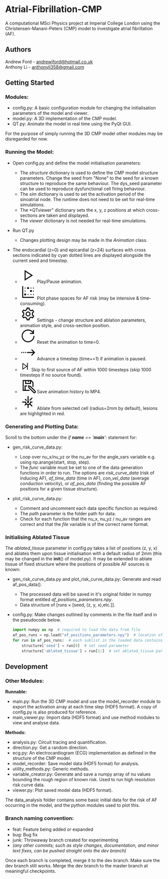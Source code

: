 # Atrial-Fibrillation-CMP

A computational MSci Physics project at Imperial College London using the Christensen-Manani-Peters (CMP) model to investigate atrial fibrillation (AF). 
 
## Authors 
Andrew Ford - andrewjford@hotmail.co.uk  
Anthony Li - anthonyli358@gmail.com   

## Getting Started
### Modules:
- config.py: A basic configuration module for changing the initialisation parameters of the model and viewer.
- model.py: A 3D implementation of the CMP model.
- QT.py: Animate the model in real time using the PyQt GUI.

For the purpose of simply running the 3D CMP model other modules may be disregarded for now.

### Running the Model:
- Open config.py and define the model initialisation parameters:
  - The *structure* dictionary is used to define the CMP model structure parameters. Change the seed from "None" to the seed for a known structure to reproduce the same behaviour. The dys_seed parameter can be used to reproduce dysfunctional cell firing behaviour.
  - The *sim* dictionary is used to set the activation period of the sinoatrial node. The runtime does not need to be set for real-time simulations.
  - The *QTviewer" dictionary sets the x, y, z positions at which cross-sections are taken and displayed.
  - The *viewer* dictionary is not needed for real-time simulations.
  
- Run QT.py 
  - Changes plotting design may be made in the *Animation* class.

- The endocardial (z=0) and epicardial (z=24) surfaces with cross sections indicated by cyan dotted lines are displayed alongside the current seed and timestep.
  - ![alt text](Icons/icons8-play-50.png) Play/Pause animation.
  - ![alt text](Icons/icons8-heat-map-50.png) Plot phase spaces for AF risk (may be intensive & time-consuming).
  - ![alt text](Icons/icons8-settings-50.png) Settings - change structure and ablation parameters, animation style, and cross-section position.
  - ![alt text](Icons/icons8-reset-50.png) Reset the animation to time=0.
  - ![alt text](Icons/icons8-advance-50.png) Advance a timestep (time+=1) if animation is paused.
  - ![alt text](Icons/icons8-end-32.png) Skip to first source of AF within 1000 timesteps (skip 1000 timesteps if no source found).
  - ![alt text](Icons/icons8-save-as-50.png) Save animation history to MP4.
  - ![alt text](Icons/icons8-laser-beam-50.png) Ablate from selected cell (radius=2mm by default), lesions are highlighted in red.
 
### Generating and Plotting Data:

Scroll to the bottom under the *if __name__ == '__main__':* statement for:

- gen_risk_curve_data.py: 
    - Loop over nu_x/nu_yz or the nu_av for the angle_vars variable e.g. using np.arange(start, stop, step).
    - The *func* variable must be set to one of the data generation functions in order to run. The options are *risk_curve_data* (risk of inducing AF), *af_time_data* (time in AF), *con_vel_data* (average conduction velocity), or *af_pos_data* (finding the possible AF positions for a given tissue structure).

- plot_risk_curve_data.py:
    - Comment and uncomment each data specific function as required.
    - The *path* parameter is the folder path for data. 
    - Check for each function that the nu_x, nu_yz / nu_av ranges are correct and that the *file* variable is of the correct name format.
    
### Initialising Ablated Tissue

The *ablated_tissue* parameter in config.py takes a list of positions (z, y, x) and ablates them upon tissue initialisation with a default radius of 2mm (this may be changed in the __init__() of model.py). It may be extended to ablate tissue of fixed structure where the positions of possible AF sources is known:

- gen_risk_curve_data.py and plot_risk_curve_data.py: Generate and read af_pos_data().
    - The processed data will be saved in it's original folder in numpy format entitled *af_positions_parameters.npy*.
    - Data structure of [runs $\times$ [seed, (z, y, x),etc.]].

- config.py: Make changes outlined by comments in the file itself and in the pseudocode below.
    ```python
    import numpy as np  # required to load the data from file
    af_pos_runs = np.load("af_positions_parameters.npy")  # location of processed data
    for run in af_pos_runs:  # each sublist in the loaded data contains a run with a different tissue structure (seed)
        structure['seed'] = run[0]  # set seed parameter
        structure['ablated_tissue'] = run[1:]  # set ablated_tissue parameter
    ```

## Development 
### Other Modules:
**Runnable:**
- main.py: Run the 3D CMP model and use the model_recorder module to export the activation array at each time step (HDF5 format). A copy of config.py is also produced for reference.
- main_viewer.py: Import data (HDF5 format) and use method modules to view and analyse data.

**Methods:**
- analysis.py: Circuit tracing and quantification.
- direction.py: Get a random direction.
- ecg.py: An electrocardiogram (ECG) implementation as defined in the structure of the CMP model.
- model_recorder: Save model data (HDF5 format) for analysis.
- utility_methods.py: Generic methods.
- variable_creator.py: Generate and save a numpy array of nu values bounding the rough region of known risk. Used to run high resolution risk curve data.
- viewer.py: Plot saved model data (HDF5 format).

The data_analysis folder contains some basic initial data for the risk of AF occurring in the model, and the python modules used to plot this.

### Branch naming convention: 
- feat: Feature being added or expanded  
- bug: Bug fix   
- junk: Throwaway branch created for experimenting   
- *(any other commits; such as style changes, documentation, and minor text fixes, can be pushed straight onto the dev branch)* 
 
Once each branch is completed, merge it to the dev branch. Make sure the dev branch still works. Merge the dev branch to the master branch at meaningful checkpoints.
